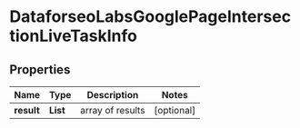 # DataforseoLabsGooglePageIntersectionLiveTaskInfo


## Properties

| Name | Type | Description | Notes |
|------------ | ------------- | ------------- | -------------|
**result** | **List<DataforseoLabsGooglePageIntersectionLiveResultInfo>** | array of results |[optional]|